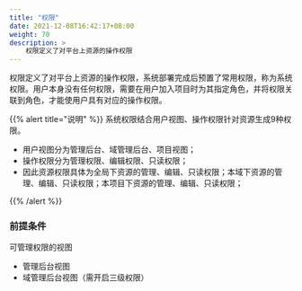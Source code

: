 ```yaml
---
title: "权限"
date: 2021-12-08T16:42:17+08:00
weight: 70
description: >
    权限定义了对平台上资源的操作权限
---
```


权限定义了对平台上资源的操作权限，系统部署完成后预置了常用权限，称为系统权限。用户本身没有任何权限，需要在用户加入项目时为其指定角色，并将权限关联到角色，才能使用户具有对应的操作权限。

{{% alert title="说明" %}}
系统权限结合用户视图、操作权限针对资源生成9种权限。

- 用户视图分为管理后台、域管理后台、项目视图；
- 操作权限分为管理权限、编辑权限、只读权限；
- 因此资源权限具体为全局下资源的管理、编辑、只读权限；本域下资源的管理、编辑、只读权限；本项目下资源的管理、编辑、只读权限；

{{% /alert %}}

### 前提条件

可管理权限的视图

- 管理后台视图
- 域管理后台视图（需开启三级权限）